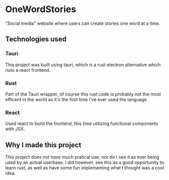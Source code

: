# OneWordStories
"Social media" website where users can create stories one word at a time.

## Technologies used
### Tauri
This project was built using tauri, which is a rust electron alternative which runs a react frontend. 

### Rust
Part of the Tauri wrapper, of course this rust code is probably not the most efficent in the world as it's the first time i've ever used the language.

### React
Used react to build the frontend, this time utilizing functional components with JSX.
## Why I made this project
This project does not have much pratical use, nor do I see it as ever being used by an actual userbase. I did however, see this as a good opportunity to learn rust, as well as have some fun implementing what I thought was a cool idea.  
